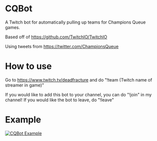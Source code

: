 # CQBot

A Twitch bot for automatically pulling up teams for Champions Queue games.

Based off of https://github.com/TwitchIO/TwitchIO

Using tweets from https://twitter.com/ChampionsQueue

# How to use

Go to https://www.twitch.tv/deadfracture and do "!team (Twitch name of streamer in game)"

If you would like to add this bot to your channel, you can do "!join" in my channel! If you would like the bot to leave, do "!leave"

# Example

[![CQBot Example](http://img.youtube.com/vi/watch?v=xA8_HZGzu4k/0.jpg)](https://www.youtube.com/watch?v=xA8_HZGzu4k "CQBot Example")
